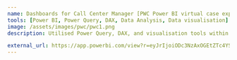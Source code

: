 ```yaml
---
name: Dashboards for Call Center Manager [PWC Power BI virtual case experience Part 1]
tools: [Power BI, Power Query, DAX, Data Analysis, Data visualisation]
image: /assets/images/pwc/pwc1.png
description: Utilised Power Query, DAX, and visualisation tools within Power BI to create dashboards for the Call Center Manager to understand todays trends, reflect customer demographics and insights regarding customer retention.

external_url: https://app.powerbi.com/view?r=eyJrIjoiODc3NzAxOGEtZTc4YS00YjlkLThjZGMtMjBiZTEzY2JiZDU5IiwidCI6ImNhYmFmZjVlLWExMTMtNDJhMS1iMjliLTIwMDk2N2M0NTZmYSIsImMiOjEwfQ%3D%3D
---
```

